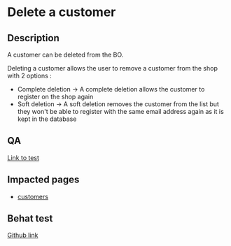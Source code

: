 # Delete a customer

## Description

A customer can be deleted from the BO.

Deleting a customer allows the user to remove a customer from the shop with 2 options :

* Complete deletion -> A complete deletion allows the customer to register on the shop again
* Soft deletion -> A soft deletion removes the customer from the list but they won't be able to register with the same email address again as it is kept in the database

## QA

[Link to test ](https://build.prestashop-project.org/test-scenarios/scenarios/core/functional/bo/customers/customers/bo-customers-crud.html)

## Impacted pages

* [customers](../../ux-ui/back-office/sell/customers/customers/ "mention")

## Behat test

[Github link](https://github.com/PrestaShop/PrestaShop/blob/develop/tests/Integration/Behaviour/Features/Scenario/Customer/customer\_management.feature)

